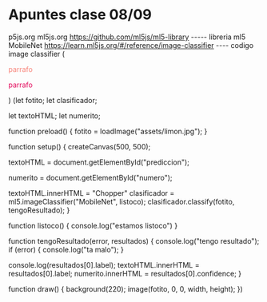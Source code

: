 # Apuntes clase 08/09

p5js.org
ml5js.org
https://github.com/ml5js/ml5-library ----- libreria ml5
MobileNet
https://learn.ml5js.org/#/reference/image-classifier ---- codigo image classifier
(<!DOCTYPE html>
<html lang="en">
  <head>
    <script src="https://cdnjs.cloudflare.com/ajax/libs/p5.js/1.7.0/p5.js"></script>
    <script src="https://cdnjs.cloudflare.com/ajax/libs/p5.js/1.7.0/addons/p5.sound.min.js"></script>
<script src="https://unpkg.com/ml5@0.12.2/dist/ml5.min.js" type="text/javascript"></script>
    <link rel="stylesheet" type="text/css" href="style.css">
    <meta charset="utf-8" />

  </head>
  <body>
    <main>
    </main>
    <p style="color:#F88379" id="prediccion">parrafo</p>
    <p style="color:#E30B5C" id="numero">parrafo</p>
    <script src="sketch.js"></script>
  </body>
</html>
)
(let fotito;
let clasificador;

let textoHTML;
let numerito;

function preload() {
  fotito = loadImage("assets/limon.jpg");
}


function setup() {
  createCanvas(500, 500);
  
  textoHTML = document.getElementById("prediccion");
  
  numerito = document.getElementById("numero");
  
  textoHTML.innerHTML = "Chopper"
  clasificador = ml5.imageClassifier("MobileNet", listoco);
  clasificador.classify(fotito, tengoResultado);
}

function listoco() {
  console.log("estamos listoco")
}

function tengoResultado(error, resultados) {
  console.log("tengo resultado");
  if (error) {
    console.log("ta malo");
  }
  
  console.log(resultados[0].label);
  textoHTML.innerHTML = resultados[0].label;
  numerito.innerHTML = resultados[0].confidence;
}

function draw() {
  background(220);
  image(fotito, 0, 0, width, height);
})
